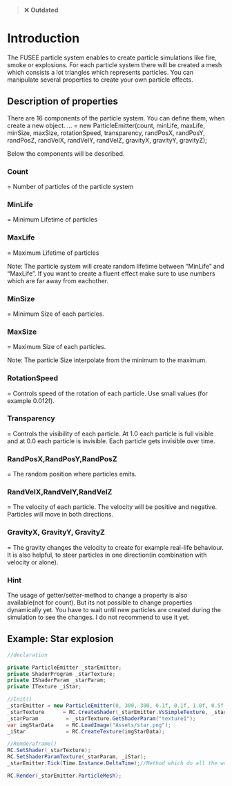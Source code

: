   > ❌ **Outdated**

# Introduction
The FUSEE particle system enables to create particle simulations like fire, smoke or explosions. For each particle system there will be created a mesh which consists a lot triangles which represents particles. You can manipulate several properties to create your own particle effects.

## Description of properties
There are 16 components of the particle system. You can define them, when create a new object. 
… = new ParticleEmitter(count, minLife, maxLife, minSize, maxSize, rotationSpeed, transparency, randPosX, randPosY, randPosZ, randVelX, randVelY, randVelZ, gravityX, gravityY, gravityZ);

Below the components will be described.

### Count	
= Number of particles of the particle system 

### MinLife	
= Minimum Lifetime of particles

### MaxLife	
= Maximum Lifetime of particles

Note: The particle system will create random lifetime between “MinLife” and “MaxLife”. If you want to create a fluent effect make sure to use numbers which are far away from eachother.

### MinSize	
= Minimum Size of each particles.

### MaxSize	
= Maximum Size of each particles.

Note: The particle Size interpolate from the minimum to the maximum.

### RotationSpeed
= Controls speed of the rotation of each particle. Use small values (for example 0.012f).

### Transparency	
= Controls the visibility of each particle. At 1.0 each particle is full visible and at 0.0 each particle is invisible. Each particle gets invisible over time. 

### RandPosX,RandPosY,RandPosZ
= The random position where particles emits.

### RandVelX,RandVelY,RandVelZ
= The velocity of each particle. The velocity will be positive and negative. Particles will move in both directions. 

### GravityX, GravityY, GravityZ
= The gravity changes the velocity to create for example real-life behaviour. It is also helpful, to steer particles in one direction(in combination with velocity or alone).

### Hint 
The usage of getter/setter-method to change a property is also available(not for count). But its not possible to change properties dynamically yet. You have to wait until new particles are created during the simulation to see the changes. I do not recommend to use it yet.

## Example: Star explosion
```C#
//declaration

private ParticleEmitter _starEmitter;     
private ShaderProgram _starTexture; 
private IShaderParam _starParam;
private ITexture _iStar;

//Init()
_starEmitter = new ParticleEmitter(0, 300, 300, 0.1f, 0.1f, 1.0f, 0.5f, 0.0f, 0.5f, 4.1f, 4.0f, 4.1f, 0.0f, 0.016f, 0.0f);
_starTexture      = RC.CreateShader(_starEmitter.VsSimpleTexture, _starEmitter.PsSimpleTexture);
_starParam         = _starTexture.GetShaderParam("texture1");
var imgStarData    = RC.LoadImage("Assets/star.png");
_iStar             = RC.CreateTexture(imgStarData);

//Remderaframe()
RC.SetShader(_starTexture);
RC.SetShaderParamTexture(_starParam, _iStar);
_starEmitter.Tick(Time.Instance.DeltaTime);//Method which do all the work

RC.Render(_starEmitter.ParticleMesh);
```
